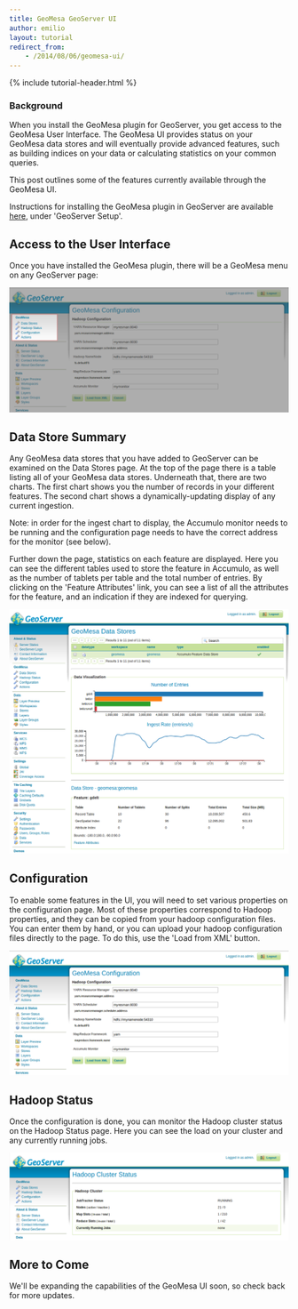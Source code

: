 ```yaml
---
title: GeoMesa GeoServer UI
author: emilio
layout: tutorial
redirect_from:
    - /2014/08/06/geomesa-ui/
---
```


{% include tutorial-header.html %}

<!-- add some style to fix the xml formatting color -->
<style>
code.xml { color:#93a1a1 }
</style>

### Background

When you install the GeoMesa plugin for GeoServer, you get access to the GeoMesa User Interface.
The GeoMesa UI provides status on your GeoMesa data stores and will eventually provide advanced
features, such as building indices on your data or calculating statistics on your common queries.

This post outlines some of the features currently available through the GeoMesa UI.
<!--more-->

Instructions for installing the GeoMesa plugin in GeoServer are available
[here](/geomesa-gdelt-analysis/), under 'GeoServer Setup'.

## Access to the User Interface

Once you have installed the GeoMesa plugin, there will be a GeoMesa menu on any GeoServer page:

!["GeoMesa Menu"](/img/tutorials/2014-08-06-geomesa-ui/geoserver-menu.png)

## Data Store Summary

Any GeoMesa data stores that you have added to GeoServer can be examined on the Data Stores page.
At the top of the page there is a table listing all of your GeoMesa data stores. Underneath that,
there are two charts. The first chart shows you the number of records in your different features.
The second chart shows a dynamically-updating display of any current ingestion.

<div class="callout callout-warning">
    Note: in order for the ingest chart to display, the Accumulo monitor needs to be running and the
    configuration page needs to have the correct address for the monitor (see below).
</div>

Further down the page, statistics on each feature are displayed. Here you can see the different
tables used to store the feature in Accumulo, as well as the number of tablets per table and the
total number of entries. By clicking on the 'Feature Attributes' link, you can see a list of all
the attributes for the feature, and an indication if they are indexed for querying.

!["Hadoop Status"](/img/tutorials/2014-08-06-geomesa-ui/geoserver-datastores.png)

## Configuration

To enable some features in the UI, you will need to set various properties on the configuration page.
Most of these properties correspond to Hadoop properties, and they can be copied from your hadoop
configuration files. You can enter them by hand, or you can upload your hadoop configuration files
directly to the page. To do this, use the 'Load from XML' button.

!["GeoMesa Configuration"](/img/tutorials/2014-08-06-geomesa-ui/geoserver-config.png)

## Hadoop Status

Once the configuration is done, you can monitor the Hadoop cluster status on the Hadoop Status page.
Here you can see the load on your cluster and any currently running jobs. 

!["Hadoop Status"](/img/tutorials/2014-08-06-geomesa-ui/geoserver-hadoop-status.png)

## More to Come

We'll be expanding the capabilities of the GeoMesa UI soon, so check back for more updates.
